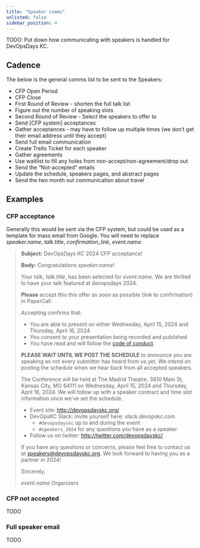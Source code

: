 ```yaml
---
title: "Speaker comms"
unlisted: false
sidebar_position: 4
---
```


TODO: Put down how communicating with speakers is handled for DevOpsDays KC.

## Cadence

The below is the general comms list to be sent to the Speakers:

- CFP Open Period
- CFP Close
- First Round of Review - shorten the full talk list
- Figure out the number of speaking slots
- Second Round of Review - Select the speakers to offer to
- Send [CFP system] acceptances
- Gather acceptances - may have to follow up multiple times (we don’t get their email address until they accept)
- Send full email communication
- Create Trello Ticket for each speaker
- Gather agreements
- Use waitlist to fill any holes from non-accept/non-agreement/drop out
- Send the “Not-accepted” emails
- Update the schedule, speakers pages, and abstract pages
- Send the two month out communication about travel


## Examples

### CFP acceptance

Generally this would be sent via the CFP system, but could be used as a template for mass email from Google. You will need to replace _speaker.name_, _talk.title_, _confirmation_link_, _event.name_.

> **Subject:** DevOpsDays KC 2024 CFP acceptance!
> 
> **Body:**
> Congratulations _speaker.name_! 
> 
> Your talk, _talk.title_, has been selected for _event.name_. We are thrilled to have your talk featured at devopsdays 2024. 
> 
> **Please** accept this this offer as soon as possible (link to confirmation) in PaperCall.
> 
> Accepting confirms that: 
> 
> * You are able to present on either Wednesday, April 15, 2024 and Thursday, April 16, 2024
> * You consent to your presentation being recorded and published
> * You have read and will follow the [code of conduct](https://devopsdays.org/kansas-city/conduct).
> 
> 
> **PLEASE WAIT UNTIL WE POST THE SCHEDULE** to announce you are speaking as not every submitter has heard from us yet. We intend on posting the schedule when we hear back from all accepted speakers.
> 
> The Conference will be held at The Madrid Theatre, 3810 Main St, Kansas City, MO 64111 on Wednesday, April 15, 2024 and Thursday, April 16, 2024.  We will follow up with a speaker contract and time slot information once we've set the schedule.
> 
> * Event site: http://devopsdayskc.org/ 
> * DevOpsKC Slack: invite yourself here: slack.devopskc.com
>   * `#devopsdayskc` up to and during the event
>   * `#speakers_2024` for any questions you have as a speaker
> * Follow us on twitter: http://twitter.com/devopsdayskc/ 
> 
> If you have any questions or concerns, please feel free to contact us at speakers@devopsdayskc.org. We look forward to having you as a partner in 2024!
> 
> Sincerely,
> 
> _event.name_ Organizers


### CFP not accepted

TODO

### Full speaker email

TODO